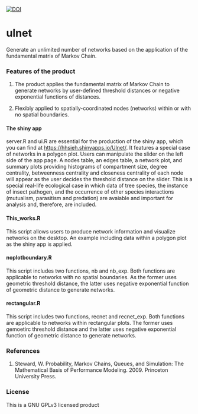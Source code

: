 [![DOI](https://zenodo.org/badge/50800648.svg)](https://zenodo.org/badge/latestdoi/50800648)

# ulnet
Generate an unlimited number of networks based on the application of the fundamental matrix of Markov Chain.   

### Features of the product
1. The product applies the fundamental matrix of Markov Chain to generate networks by user-defined threshold distances or negative exponential functions of distances. 

2. Flexibly applied to spatially-coordinated nodes (networks) within or with no spatial boundaries.

#### The shiny app
server.R and ui.R are essential for the production of the shiny app, which you can find at https://hhsieh.shinyapps.io/Ulnet/.  It features a special case of networks in a polygon plot.
Users can manipulate the slider on the left side of the app page. A nodes table, an edges table, a network plot, and summary plots providing histograms of compartment size, degree centrality, betweenness centrality and closeness centrality of each node will appear as the user decides the threshold distance on the slider. This is a special real-life ecological case in which data of tree species, the instance of insect pathogen, and the occurrence of other species interactions (mutualism, parasitism and predation) are avaiable and important for analysis and, therefore, are included.

#### This_works.R
This script allows users to produce network information and visualize networks on the desktop. An example including data within a polygon plot as the shiny app is applied.

#### noplotboundary.R
This script includes two functions, nb and nb_exp. Both functions are applicable to networks with no spatial boundaries. As the former uses geometric threshold distance, the latter uses negative exponential function of geometric distance to generate networks. 

#### rectangular.R
This script includes two functions, recnet and recnet_exp. Both functions are applicable to networks within rectangular plots. The former uses gemoetirc threshold distance and the latter uses negative exponential function of geometric distance to generate networks. 

### References
1. Steward, W. Probability, Markov Chains, Queues, and Simulation: The Mathematical Basis of Performance Modeling. 2009. Princeton University Press.

### License 
This is a GNU GPLv3 licensed product
